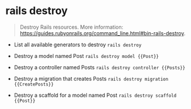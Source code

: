 # rails destroy
> Destroy Rails resources.
> More information: <https://guides.rubyonrails.org/command_line.html#bin-rails-destroy>.

- List all available generators to destroy
`rails destroy`

- Destroy a model named Post
`rails destroy model {{Post}}`

- Destroy a controller named Posts
`rails destroy controller {{Posts}}`

- Destroy a migration that creates Posts
`rails destroy migration {{CreatePosts}}`

- Destroy a scaffold for a model named Post
`rails destroy scaffold {{Post}}`
